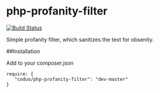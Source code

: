php-profanity-filter
====================
[![Build Status](https://travis-ci.org/coduo/php-profanity-filter.svg?branch=master)](https://travis-ci.org/coduo/php-profanity-filter)

Simple profanity filter, which sanitizes the text for obsenity.

##Installation

Add to your composer.json

```
require: {
   "coduo/php-profanity-filter": "dev-master"
}
```
